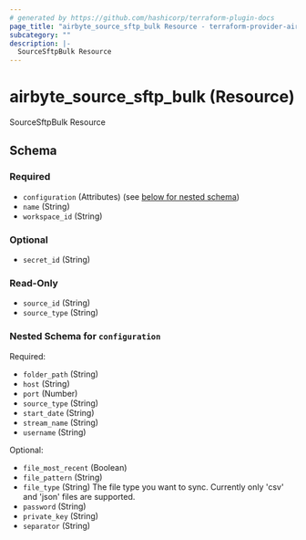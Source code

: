 ```yaml
---
# generated by https://github.com/hashicorp/terraform-plugin-docs
page_title: "airbyte_source_sftp_bulk Resource - terraform-provider-airbyte-new"
subcategory: ""
description: |-
  SourceSftpBulk Resource
---
```


# airbyte_source_sftp_bulk (Resource)

SourceSftpBulk Resource



<!-- schema generated by tfplugindocs -->
## Schema

### Required

- `configuration` (Attributes) (see [below for nested schema](#nestedatt--configuration))
- `name` (String)
- `workspace_id` (String)

### Optional

- `secret_id` (String)

### Read-Only

- `source_id` (String)
- `source_type` (String)

<a id="nestedatt--configuration"></a>
### Nested Schema for `configuration`

Required:

- `folder_path` (String)
- `host` (String)
- `port` (Number)
- `source_type` (String)
- `start_date` (String)
- `stream_name` (String)
- `username` (String)

Optional:

- `file_most_recent` (Boolean)
- `file_pattern` (String)
- `file_type` (String) The file type you want to sync. Currently only 'csv' and 'json' files are supported.
- `password` (String)
- `private_key` (String)
- `separator` (String)


